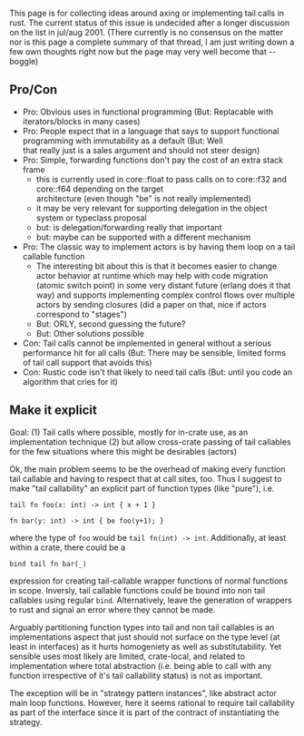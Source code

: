 This page is for collecting ideas around axing or implementing tail calls in rust. The current status of this issue is undecided after a longer discussion on the list in jul/aug 2001. (There currently is no consensus on the matter nor is this page a complete summary of that thread, I am just writing down a few own thoughts right now but the page may very well become that -- boggle)

## Pro/Con

* Pro: Obvious uses in functional programming (But: Replacable with iterators/blocks in many cases)
* Pro: People expect that in a language that says to support functional programming with immutability as a default (But: Well     
  that really just is a sales argument and should not steer design)
* Pro: Simple, forwarding functions don't pay the cost of an extra stack frame
  * this is currently used in core::float to pass calls on to core::f32 and core::f64 depending on the target    
    architecture (even though "be" is not really implemented)
  * it may be very relevant for supporting delegation in the object system or typeclass proposal
  * but: is delegation/forwarding really that important
  * but: maybe can be supported with a different mechanism
* Pro: The classic way to implement actors is by having them loop on a tail callable function
  * The interesting bit about this is that it becomes easier to change actor behavior at runtime which may help
    with code migration (atomic switch point) in some very distant future (erlang does it that way) and supports
    implementing complex control flows over multiple actors by sending closures (did a paper on that, nice if actors
    correspond to "stages")
  * But: ORLY, second guessing the future? 
  * But: Other solutions possible
* Con: Tail calls cannot be implemented in general without a serious performance hit for all calls (But: There may be sensible, limited forms of tail call support that avoids this)
* Con: Rustic code isn't that likely to need tail calls (But: until you code an algorithm that cries for it)

## Make it explicit

Goal: (1) Tail calls where possible, mostly for in-crate use, as an implementation technique (2) but allow cross-crate passing of tail callables for the few situations where this might be desirables (actors)

Ok, the main problem seems to be the overhead of making every function tail callable and having to respect that at call sites, too. Thus I suggest to make "tail callability" an explicit part of function types (like "pure"), i.e.

    tail fn foo(x: int) -> int { x + 1 }

    fn bar(y: int) -> int { be foo(y+1); }

where the type of `foo` would be `tail fn(int) -> int`.  Additionally, at least within a crate, there could be a

    bind tail fn bar(_)

expression for creating tail-callable wrapper functions of normal functions in scope. Inversly, tail callable functions could be bound into non tail callables using regular `bind`. Alternatively, leave the generation of wrappers to rust and
signal an error where they cannot be made.

Arguably partitioning function types into tail and non tail callables is an implementations aspect that just should not surface on the type level (at least in interfaces) as it hurts homogeniety as well as substitutability. Yet sensible uses most likely are limited, crate-local, and related to implementation where total abstraction (i.e. being able to call with any function irrespective of it's tail callability status) is not as important. 

The exception will be in "strategy pattern instances", like abstract actor main loop functions. However, here it seems rational to require tail callability as part of the interface since it is part of the contract of instantiating the strategy.
